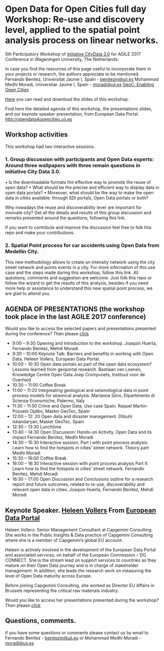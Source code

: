 # Open Data for Open Cities full day Workshop: Re-use and discovery level, applied to the spatial point analysis process on linear networks.

5th Participatory Workshop of [initiative CityData 3.0](http://opendata4opencities.uji.es) for AGILE 2017 Conference in  Wageningen University, The Netherlands.

In case you find the resources of this page useful to incorporate them in your projects or research, the authors appreciate to be mentioned.  
Fernando Benitez, Universitat Jaume I, Spain - benitezm@uji.es
Mohammad Medhi Moradi, Universitar Jaume I, Spain - moradi@uji.es
[GeoC: Enabling Open Cities](http://geo-c.eu/)

[Here](https://github.com/GeoTecINIT/OpenData4OpenCities/blob/master/AGILE2017%20OpenData4OpenCities.pdf) you can read and download the slides of this workshop.

Find here the detailed agenda of this workshop, the presentations slides, and our keynote speaker presentation, from European Data Portal. http://opendata4opencities.uji.es

## Workshop activities

This workshop had two interactive sessions. 
### 1.	Group discussion with participants and Open Data experts: Around three wallpapers with three remain questions in initiative City Data 3.0.

•	Is the downloadable formats the effective way to promote the reuse of open data?
•	What should be the precise and efficient way to display data in open data portals?
•	Moreover, what should be the way to make the open data in cities available: through SDI portals, Open Data portals or both?

Why nowadays the reuse and discoverability lever are important for innovate city? Get all the details and results of this group discussion and remarks presented around the questions, following this link. 

If you want to contribute and improve the discussion feel free to folk this repo and make your contributions.

### 2.	Spatial Point process for car accidents using Open Data from Medellin City.
This new methodology allows to create an intensity network using the city street network and points events in a city.
For more information of this use case and the steps made during this workshop, follow this link. 
All questions, comments and suggestion are welcome. Just folk this repo or follow the wizard to get the results of this analysis, besides if you need more help or assistance to understand this new spatial point process, we are glad to attend you.

## AGENDA OF PRESENTATIONS (the workshop took place in the last AGILE 2017 conference)

Would you like to access the selected papers and presentations presented during the conference? Then please [click](http://opendata4opencities.uji.es/)  

* 9:00 – 9:30	Opening and Introduction to the workshop.	Joaquin Huerta, Fernando Benitez, Mehdi Moradi
* 9:30 – 10:00	Keynote Talk:  Barriers and benefits in working with Open Data.	Heleen Vollers, European Data Portal.
* 10:00 – 10:30	Open data portals as part of the open data ecosystem? Lessons learned from geoportal research.	Bastiaan van Loenen, Knowledge Centre Open Data
Joep Crompvoets, Instituut voor de Overheid
* 10:30 – 11:00	Coffee Break
* 11:00 – 11:20	Integreating geological and seismological data in
point process models for seismical analysis.	Marianna Siino,  Dipartimento di Scienze Economiche, Palermo, Italy
* 11:30 – 11:50	Crime and Open Data, Use case Spain.	Raquel Martin-Pozuelo Ojalbo, Master GeoTec, Spain
* 12:00 – 12: 20	Open data and disaster management.	Ditsuhi Iskandaryan, Master GeoTec, Spain
* 12:30 – 13:30	Lunchtime
* 13:40 – 14:30	Open Discussion:  Hands-on Activity, Open Data and its impact	Fernando Benitez, Medhi Moradi
* 14:30 – 15:30	Interactive session,  Part I with point process analysis: Learn how to find the hotspots in cities’ street network. Theory part	Medhi Moradi
* 15:30 – 16:00	Coffee Break
* 16:00 – 16:30	Interactive session with point process analysis Part II: Learn how to find the hotspots in cities’ street network.	Fernando Benitez,  Mehdi Moradi
* 16:30 – 17:00	Open Discussion and Conclusions outline for a research report and future outcomes, related to re-use, discoverability and relevant open data in cities.	Joaquin Huerta, Fernando Benitez, Mehdi Moradi

## Keynote Speaker. [Heleen Vollers](https://nl.linkedin.com/in/heleen-vollers-527a0210) From [European Data Portal](https://www.europeandataportal.eu/en)

Heleen Vollers: Senior Management Consultant at Capgemini Consulting. She works in the Public Insights & Data practice of Capgemini Consulting where she is a member of Capgemini’s global EU account.

Heleen is actively involved in the development of the European Data Portal and associated services, on behalf of the European Commission – DG CONNECT. She is the stream lead on support services to countries as they mature on their Open Data journey and is in charge of stakeholder management. In addition, she leads the research work on measuring the level of Open Data maturity across Europe.

Before joining Capgemini Consulting, she worked as Director EU Affairs in Brussels representing the critical raw materials industry.

Would you like to access her presentations presented during the workshop? Then please [click](http://opendata4opencities.uji.es/)  

## Questions, comments.

if you have some questions or comments please contact us by email to Fernando Benitez - benitezm@uji.es or Mohammad Medhi Moradi - moradi@uji.es

